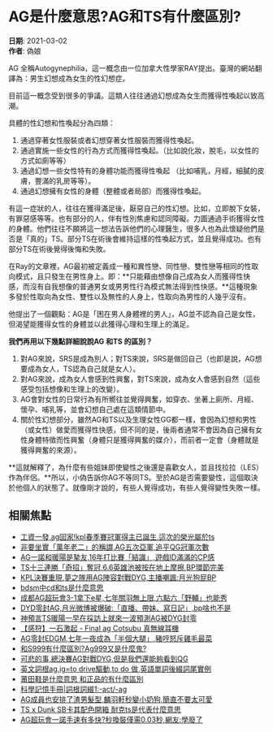 # AG是什麼意思?AG和TS有什麼區別?

**日期**: 2021-03-02  
**作者**: 偽娘  

AG 全稱Autogynephilia，這一概念由一位加拿大性學家RAY提出。臺灣的網站翻譯為：男生幻想成為女生的性幻想症。

目前這一概念受到很多的爭議。這類人往往通過幻想成為女生而獲得性喚起以致高潮。

具體的性幻想和性喚起分為四類：

1. 通過穿著女性服裝或者幻想穿著女性服裝而獲得性喚起。
2. 通過實施一些女性的行為方式而獲得性喚起。（比如說化妝，脫毛，以女性的方式如廁等等）
3. 通過幻想一些女性特有的身體功能而獲得性喚起 （比如哺乳，月經，細膩的皮膚，豐滿的乳房等等）。
4. 通過幻想擁有女性的身體（整體或者局部）而獲得性喚起。

有這一症狀的人，往往在獲得滿足後，厭惡自己的性幻想。比如，立即脫下女裝，有罪惡感等等。也有部分的人，伴有性別焦慮和認同障礙。力圖通過手術獲得女性的身體。他們往往不願將這一想法告訴他們的心理醫生，很多人也為此懷疑他們是否是「真的」TS。部分TS在術後會維持這樣的性喚起方式，並且覺得成功。也有部分TS在術後覺得後悔和失敗。

在Ray的文章裡，AG最初被定義成一種和異性戀、同性戀、雙性戀等相同的性取向模式，且只發生在男性身上。即：**只能藉由想像自己成為女人而獲得性快感，而沒有自我想像的普通男女或男男性行為模式無法得到性快感。**這種現象多發於性取向為女性、雙性以及無性的人身上，性取向為男性的人幾乎沒有。

他提出了一個觀點：AG是「困在男人身體裡的男人」，AG並不認為自己是女性，但渴望能獲得女性的身體並以此獲得心理和生理上的滿足。

**我們再用以下幾點詳細說說AG 和TS 的區別？**  
1. 對AG來說，SRS是成為別人；對TS來說，SRS是做回自己（也即是說，AG想要成為女人，TS認為自己就是女人）。
2. 對AG來說，成為女人會感到性興奮，對TS來說，成為女人會感到自然（這些感受包括想像和生理上的改變）。
3. AG會對女性的日常行為有所嚮往並覺得興奮，如穿衣、坐著上廁所、月經、懷孕、哺乳等，並會幻想自己處在這類情節中。
4. 關於性幻想部分，雖然AG和TS以及生理女性GG都一樣，會因為幻想和男性（或女性）做愛而獲得性快感，但不同的是，後兩者通常不會因為自己擁有女性身體特徵而性興奮（身體只是獲得興奮的媒介），而前者一定會（身體就是獲得興奮的來源）。

**這就解釋了，為什麼有些姐妹即使變性之後還是喜歡女人，並且找拉拉（LES）作為伴侶。**所以，小偽告訴你AG不等同TS。至於AG是否需要變性，這個取決於他個人的狀態了。就像剛才說的，有些人覺得成功，有些人覺得變性失敗一樣。

## 相關焦點

-   [工資一發,ag回家!kpl春季賽冠軍得主已誕生,這次的榮光屬於ts](/0/fa8187cfa.html)
-   [非要坐實「萬年老二」的稱謂,AG五次亞軍,追平QG冠軍次數](/0/fa6da4056.html)
-   [AG一諾和暖陽是摯友,16年打比賽「結識」,遊戲ID滿滿的CP感](/0/fa41e8601.html)
-   [TS十三連勝「奇招」奪冠,6.6英雄池被按在地上摩擦,BP環節完美](/0/fa747c862.html)
-   [KPL決賽重現,夢之隊用AG陣容對戰DYG,主播嘲諷:月光狗屁BP](/0/faf033ed7.html)
-   [bdsm中cd和ts是什麼意思](/0/fa814da59.html)
-   [成都AG超玩會3-1拿下e星,七年關羽無上限,六點六「野輔」也能秀](/0/fa8e79d5e.html)
-   [DYD零封AG,月光微博被爆破:「直播、帶妹、寫日記」,bp啥也不是](/0/fa2b9f506.html)
-   [神預言TS暖陽一早在採訪上就來一波預測AG被DYG封零](/0/faeb84ac0.html)
-   [【感狩】一石激起 - Final ag Cotsubu 真無線耳機](/0/fa79035f0.html)
-   [AG零封EDGM,七年一夜成為「半個大腿」,豬哼怒斥雞毛最菜](/0/faca74943.html)
-   [和S999有什麼區別?Ag999又是什麼鬼?](/0/fa2618efe.html)
-   [可悲的事,總決賽AG對戰DYG,但是我們還能夠看到QG](/0/fae26fe45.html)
-   [英文詞根ag,ig=to drive驅動,to do 做,英語單詞後綴詞尾實例](/0/fa31ff044.html)
-   [莆田鞋是什麼意思 和正品的有什麼區別](/0/fa090abec.html)
-   [科學記憶手冊|詞根詞綴1:-act/-ag](/0/fa823f4e7.html)
-   [AG成員也安排了渣男髮型,麟羽軒秒變小奶狗,簡直不要太可愛](/0/fa33a779e.html)
-   [TS x Dunk SB卡其配色開箱 耐克ts是代表什麼意思](/0/faa2da257.html)
-   [AG超玩會一諾手速有多快?秒換裝僅需0.03秒,網友:學廢了](/0/fa76b360a.html)
<!-- tcd_original_link https://ppfocus.com/0/fafecab48.html -->
